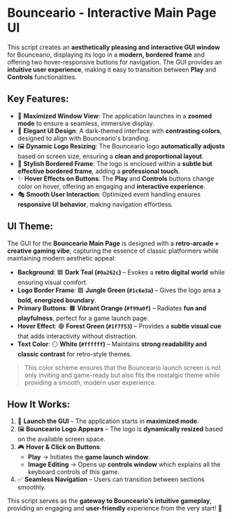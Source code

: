 # **Bounceario - Interactive Main Page UI**

This script creates an **aesthetically pleasing and interactive GUI window** for Bounceario, displaying its logo in a **modern, bordered frame** and offering two hover-responsive buttons for navigation. The GUI provides an **intuitive user experience**, making it easy to transition between **Play** and **Controls** functionalities.

## **Key Features:**
- 🌟 **Maximized Window View**: The application launches in a **zoomed mode** to ensure a seamless, immersive display.
- 🎨 **Elegant UI Design**: A dark-themed interface with **contrasting colors**, designed to align with Bounceario's branding.
- 🖼️ **Dynamic Logo Resizing**: The Bounceario logo **automatically adjusts** based on screen size, ensuring a **clean and proportional layout**.
- 🔵 **Stylish Bordered Frame**: The logo is enclosed within a **subtle but effective bordered frame**, adding a **professional touch**.
- ✨ **Hover Effects on Buttons**: The **Play** and **Controls** buttons change color on hover, offering an engaging and **interactive experience**.
- 🎭 **Smooth User Interaction**: Optimized event handling ensures **responsive UI behavior**, making navigation effortless.

## **UI Theme:**
The GUI for the **Bounceario Main Page** is designed with a **retro-arcade + creative gaming vibe**, capturing the essence of classic platformers while maintaining modern aesthetic appeal:

- **Background**: 🟦 **Dark Teal (`#0a262c`)** – Evokes a **retro digital world** while ensuring visual comfort.
- **Logo Border Frame**: 🟩 **Jungle Green (`#1c6e3a`)** – Gives the logo area a **bold, energized boundary**.
- **Primary Buttons**: 🟧 **Vibrant Orange (`#f99a0f`)** – Radiates **fun and playfulness**, perfect for a game launch page.
- **Hover Effect**: 🟢 **Forest Green (`#1f7f53`)** – Provides a **subtle visual cue** that adds interactivity without distraction.
- **Text Color**: ⚪ **White (`#ffffff`)** – Maintains **strong readability and classic contrast** for retro-style themes.

> This color scheme ensures that the Bounceario launch screen is not only inviting and game-ready but also fits the nostalgic theme while providing a smooth, modern user experience.

## **How It Works:**
1. 🏁 **Launch the GUI** – The application starts in **maximized mode**.
2. 🖼️ **Bounceario Logo Appears** – The logo is **dynamically resized** based on the available screen space.
3. 🎮 **Hover & Click on Buttons**:
   - **Play** → Initiates the **game launch window**.
   - **Image Editing** → Opens up **controls window** which explains all the keyboard controls of this game.
4. ✅ **Seamless Navigation** – Users can transition between sections smoothly.

This script serves as the **gateway to Bounceario's intuitive gameplay**, providing an engaging and **user-friendly** experience from the very start! 🚀